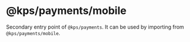 # @kps/payments/mobile

Secondary entry point of `@kps/payments`. It can be used by importing from `@kps/payments/mobile`.

